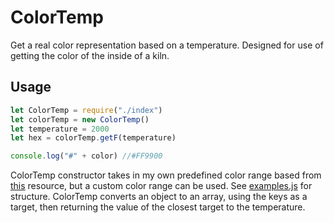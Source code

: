# ColorTemp
Get a real color representation based on a temperature. Designed for use of getting the color of the inside of a kiln.

## Usage
```javascript
let ColorTemp = require("./index")
let colorTemp = new ColorTemp()
let temperature = 2000
let hex = colorTemp.getF(temperature)

console.log("#" + color) //#FF9900
```

ColorTemp constructor takes in my own predefined color range based from <a href="http://lakesidepottery.com/HTML%20Text/Tips/Tempruturerange.htm">this</a> resource, but a custom color range can be used. See [examples.js](examples.js) for structure. ColorTemp converts an object to an array, using the keys as a target, then returning the value of the closest target to the temperature.